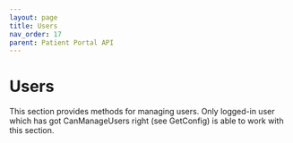 ```yaml
---
layout: page
title: Users
nav_order: 17
parent: Patient Portal API
---
```


# Users

This section provides methods for managing users. Only logged-in user which has got CanManageUsers right (see GetConfig) is able to work with this section.
